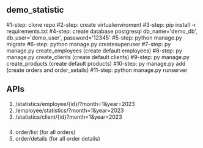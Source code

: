 ## demo_statistic
#1-step: clone repo
#2-step: create virtualenviroment
#3-step: pip install -r  requirements.txt 
#4-step: create database postgresql db_name='demo_db', db_user='demo_user', password='12345'
#5-step: python manage.py migrate
#6-step: python manage.py createsuperuser 
#7-step: py manage.py create_employees (create default employees)
#8-step: py manage.py create_clients (create default clients)
#9-step: py manage.py create_products (create default products)
#10-step: py manage.py add (create orders and order_setails)
#11-step: python manage.py runserver
## APIs
1. /statistics/employee/{id}/?month=1&year=2023
2. /employee/statistics/?month=1&year=2023
3. /statistics/client/{id}?month=1&year=2023
   #####
4. order/list (for all orders)
5. order/details (for all order details)


 
